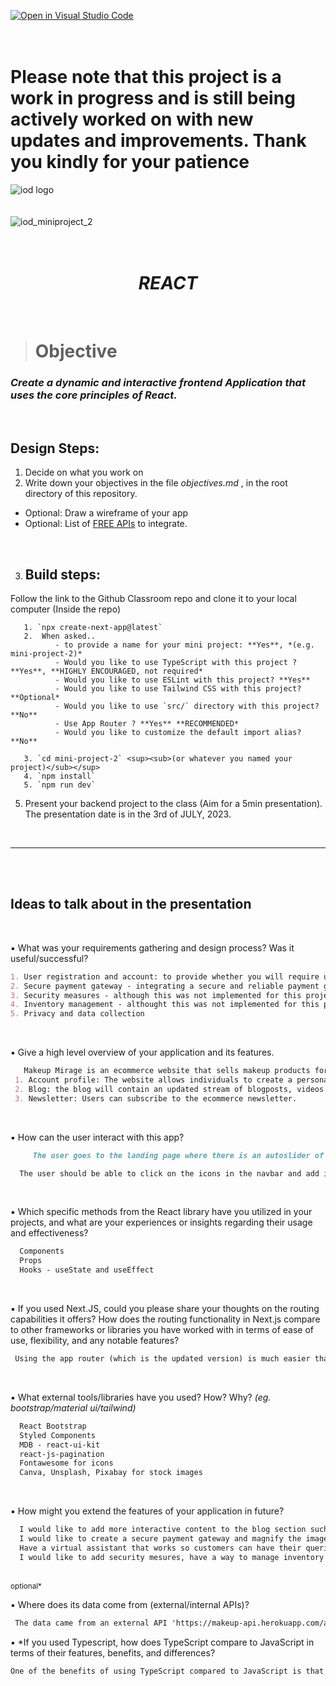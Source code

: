 [![Open in Visual Studio Code](https://classroom.github.com/assets/open-in-vscode-718a45dd9cf7e7f842a935f5ebbe5719a5e09af4491e668f4dbf3b35d5cca122.svg)](https://classroom.github.com/online_ide?assignment_repo_id=11326299&assignment_repo_type=AssignmentRepo)
</br></br></br>
# Please note that this project is a work in progress and is still being actively worked on with new updates and improvements. Thank you kindly for your patience
![iod logo](https://x4w8f4y8.rocketcdn.me/wp-content/uploads/2020/05/iod_h_tp_white_c.png)
</br></br></br>
![iod_miniproject_2](https://i.ibb.co/GQrydxK/Screenshot-2023-06-07-at-8-41-59-PM.png)
</br></br></br>

<div align="center">

# *REACT*

</div>

</br>

> # Objective


### *Create a dynamic and interactive frontend Application that uses the core principles of React.*

<br>

## Design Steps:

1. Decide on what you work on
2. Write down your objectives in the file *objectives.md* , in the root directory of this repository.

- Optional: Draw a wireframe of your app
- Optional: List of [FREE APIs](https://docs.google.com/spreadsheets/d/15iDpjqyBkSse9wcN7vvQvORBvX8P_ivAjm-iKXp776Y/edit#gid=0) to integrate.

<br>

3. ## Build steps:

Follow the link to the Github Classroom repo and clone it to your local computer
(Inside the repo)

       1. `npx create-next-app@latest`
       2.  When asked..
              - to provide a name for your mini project: **Yes**, *(e.g. mini-project-2)*
              - Would you like to use TypeScript with this project ? **Yes**, **HIGHLY ENCOURAGED, not required*
              - Would you like to use ESLint with this project? **Yes**
              - Would you like to use Tailwind CSS with this project? **Optional*
              - Would you like to use `src/` directory with this project? **No**
              - Use App Router ? **Yes** **RECOMMENDED*
              - Would you like to customize the default import alias? **No**

       3. `cd mini-project-2` <sup><sub>(or whatever you named your project)</sub></sup>
       4. `npm install`
       5. `npm run dev`

5. Present your backend project to the class (Aim for a 5min presentation). The presentation date is in the 3rd of JULY, 2023.

<br>

<hr>

<br><br>

## Ideas to talk about in the presentation


<br/>

▪ What was your requirements gathering and design process? Was it useful/successful?
   ```md
  1. User registration and account: to provide whether you will require users to create accoutns to make purchases or provide a guest checkout option
 2. Secure payment gateway - integrating a secure and reliable payment gateway is essential to process online transactions securely - unsuccessful in implementing this due to time constraints however this is something I will continue to work on for this project. 
 3. Security measures - although this was not implemented for this project as the aim was to create a dynamic front-end, this is important to consider to prtct customer data and maintain a secure browsing experience. 
 4. Inventory management - althought this was not implemented for this project, this is something I would like to continue working on. The aim will be to manage the inventory effectively which will involve tracking stock levels, updating product availability and ensuring accurate info is displayed to customers. 
 5. Privacy and data collection 
   ```

</br>

▪ Give a high level overview of your application and its features.
 ```md
    Makeup Mirage is an ecommerce website that sells makeup products for women online. Its key features are:
  1. Account profile: The website allows individuals to create a personal account 
  2. Blog: the blog will contain an updated stream of blogposts, videos and photos and other content (such as events and groups) to keep users updated and informed. 
  3. Newsletter: Users can subscribe to the ecommerce newsletter. 
 ```


</br>

▪ How can the user interact with this app?
 ```md
      The user goes to the landing page where there is an autoslider of images and a navigation bar (the header) and a footer (with more links and a form to subscribe to the store's newsletter). The user can click on each link in the navbar and it will take them to a page (depending on the products they are looking for). The products from the API have been filtered according to product_type. The user can click on each product and can also navigate back to the homepage. 

   The user should be able to click on the icons in the navbar and add items to the shopping cart. They can also click the avatar and login or fill out a form. 
 ```

</br>

▪ Which specific methods from the React library have you utilized in your projects, and what are your experiences or insights regarding their usage and effectiveness?
 ```md
   Components
   Props 
   Hooks - useState and useEffect
```

</br>

▪ If you used Next.JS, could you please share your thoughts on the routing capabilities it offers? How does the routing functionality in Next.js compare to other frameworks or libraries you have worked with in terms of ease of use, flexibility, and any notable features?
 ```md
  Using the app router (which is the updated version) is much easier than using the pages router. With the app router, the pages automatically become a route. 
```

</br>

▪ What external tools/libraries have you used? How? Why?
*(eg. bootstrap/material ui/tailwind)*
 ```md
   React Bootstrap 
   Styled Components
   MDB - react-ui-kit
   react-js-pagination
   Fontawesome for icons
   Canva, Unsplash, Pixabay for stock images 
 ```

</br>

▪ How might you extend the features of your application in future?
 ```md
   I would like to add more interactive content to the blog section such as videos on how to put on makeup which will also contain advice on different products. 
   I would like to create a secure payment gateway and magnify the images of each card when they are clicked on along with the descriptions of the product allow users to submit feedback. 
   Have a virtual assistant that works so customers can have their queries responded to 24/7 
   I would like to add security mesures, have a way to manage inventory effectively, and update shipping and fulfillment.
 ```

 </br>

<div>
<sup>optional*</sup>
</div>

▪ Where does its data come from (external/internal APIs)?


 ```md
  The data came from an external API 'https://makeup-api.herokuapp.com/api/v1/products.json' however this API had to be modified as some of the products in this API had no images or the image URLs were broken. To counteract this I read through this document https://vercel.com/guides/loading-static-file-nextjs-api-route and followed the steps here. I created a file called apidata.json. Then I created a file called staticdata.js ie pages/api folder in my app folder - which created a serverless function that will load the json data from the file and return it as a response
 ```


▪ *If you used Typescript, how does TypeScript compare to JavaScript in terms of their features, benefits, and differences?


 ```md
One of the benefits of using TypeScript compared to JavaScript is that TypeScript can pick up errors and it will tell you whereas JS doesn't. 
 ```

</br></br></br></br></br>


